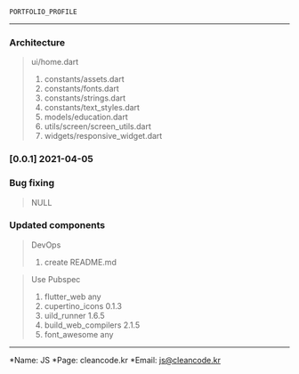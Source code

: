 ```
PORTFOLIO_PROFILE
```
---
### Architecture
>ui/home.dart
>1. constants/assets.dart
>2. constants/fonts.dart
>3. constants/strings.dart
>4. constants/text_styles.dart
>5. models/education.dart
>6. utils/screen/screen_utils.dart
>7. widgets/responsive_widget.dart

### [0.0.1] 2021-04-05

### Bug fixing
> NULL

### Updated components
>DevOps
>1. create README.md 

>Use Pubspec
>1. flutter_web any
>2. cupertino_icons 0.1.3
>3. uild_runner 1.6.5
>4. build_web_compilers 2.1.5
>5. font_awesome any


---
*Name: JS
*Page: cleancode.kr
*Email: js@cleancode.kr
